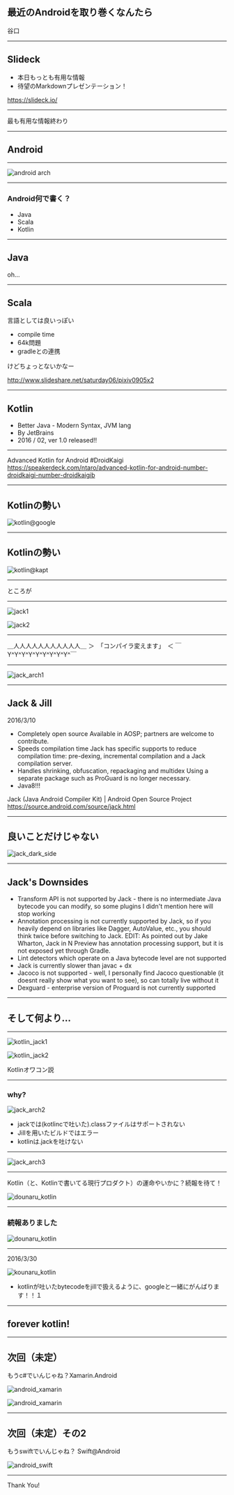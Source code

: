 ## 最近のAndroidを取り巻くなんたら

谷口

---

## Slideck

* 本日もっとも有用な情報
* 待望のMarkdownプレゼンテーション！

<https://slideck.io/>

---

最も有用な情報終わり

---

## Android

---

![android arch](http://image.slidesharecdn.com/android-presentation-110627072852-phpapp02/95/android-development-the-basics-6-728.jpg?cb=1309160008)

---

### Android何で書く？

* Java
* Scala
* Kotlin

---

## Java

oh...

---

## Scala

言語としては良いっぽい

* compile time
* 64k問題
* gradleとの連携

けどちょっとないかなー

<http://www.slideshare.net/saturday06/pixiv0905x2>

---

## Kotlin

* Better Java - Modern Syntax, JVM lang 
* By JetBrains
* 2016 / 02, ver 1.0 released!!

---

Advanced Kotlin for Android #DroidKaigi
<https://speakerdeck.com/ntaro/advanced-kotlin-for-android-number-droidkaigi-number-droidkaigib>

---

## Kotlinの勢い

![kotlin@google](https://qiita-image-store.s3.amazonaws.com/0/48274/8d64734b-37b0-1042-5d1d-e43630e11649.png)


---

## Kotlinの勢い

![kotlin@kapt](https://qiita-image-store.s3.amazonaws.com/0/48274/9ac31654-247b-32da-873e-886b1714812a.png)

---

ところが

---

![jack1](https://qiita-image-store.s3.amazonaws.com/0/48274/504ed0e7-c0bf-f50a-1d59-7f392bd357ca.png)

![jack2](https://qiita-image-store.s3.amazonaws.com/0/48274/17342076-ac39-9b8d-4e16-cd8f441db2bb.png)

---

＿人人人人人人人人人人人＿
＞　「コンパイラ変えます」　＜
￣Y^Y^Y^Y^Y^Y^Y^Y^Y^￣

---

![jack_arch1](https://source.android.com/images/jack-overview.png)

---

## Jack & Jill

2016/3/10

* Completely open source
Available in AOSP; partners are welcome to contribute.
* Speeds compilation time
Jack has specific supports to reduce compilation time: pre-dexing, incremental compilation and a Jack compilation server.
* Handles shrinking, obfuscation, repackaging and multidex
Using a separate package such as ProGuard is no longer necessary.
* Java8!!!

Jack (Java Android Compiler Kit) | Android Open Source Project
https://source.android.com/source/jack.html

---

## 良いことだけじゃない

![jack_dark_side](https://qiita-image-store.s3.amazonaws.com/0/48274/a4a699d5-944a-66c9-41b7-02b7869e2fe1.png)


---

## Jack's Downsides

* Transform API is not supported by Jack - there is no intermediate Java bytecode you can modify, so some plugins I didn't mention here will stop working
* Annotation processing is not currently supported by Jack, so if you heavily depend on libraries like Dagger, AutoValue, etc., you should think twice before switching to Jack. EDIT: As pointed out by Jake Wharton, Jack in N Preview has annotation processing support, but it is not exposed yet through Gradle.
* Lint detectors which operate on a Java bytecode level are not supported
* Jack is currently slower than javac + dx
* Jacoco is not supported - well, I personally find Jacoco questionable (it doesnt really show what you want to see), so can totally live without it
* Dexguard - enterprise version of Proguard is not currently supported


---


## そして何より…


---

![kotlin_jack1](https://qiita-image-store.s3.amazonaws.com/0/48274/1024969a-e193-93cc-834c-c3957dd7976d.png)

![kotlin_jack2](https://qiita-image-store.s3.amazonaws.com/0/48274/07f945fc-a6d0-cc2a-9aa7-4411a6be07fd.png)

Kotlinオワコン説

---

### why?

![jack_arch2](https://qiita-image-store.s3.amazonaws.com/0/48274/88fb96b4-536d-3375-5bca-ad1c27063f7c.png)

* jackでは(kotlincで吐いた).classファイルはサポートされない
* Jillを用いたビルドではエラー
* kotlinは.jackを吐けない

---

![jack_arch3](https://qiita-image-store.s3.amazonaws.com/0/48274/411f2659-a28f-9d98-2b8b-03bbd6349267.png)


---

Kotlin（と、Kotlinで書いてる現行プロダクト）の運命やいかに？続報を待て！

![dounaru_kotlin](https://qiita-image-store.s3.amazonaws.com/0/48274/f7e49b70-6777-4d47-b1bf-04fa3f1a2d45.png)



---

### 続報ありました


![dounaru_kotlin](https://qiita-image-store.s3.amazonaws.com/0/48274/6bcb55e3-327f-ff77-8abc-3838749b068d.png)

---

2016/3/30

![kounaru_kotlin](https://qiita-image-store.s3.amazonaws.com/0/48274/2edff468-973a-bcea-1f88-e78c9c752bbf.png)

* kotlinが吐いたbytecodeをjillで扱えるように、googleと一緒にがんばります！！１

---

## forever kotlin!

---


## 次回（未定）

もうc#でいんじゃね？Xamarin.Android

![android_xamarin](http://talkingincode.com/wp-content/uploads/2015/07/xamlo.jpg)

![android_xamarin](https://qiita-image-store.s3.amazonaws.com/0/48274/3ac66130-8674-2dce-18dc-07d3f0dba524.png)

---

## 次回（未定）その2

もうswiftでいんじゃね？ Swift@Android

![android_swift](https://qiita-image-store.s3.amazonaws.com/0/48274/f99c4d08-b905-5a5c-8639-1fa662d9f902.png)

---

Thank You!

